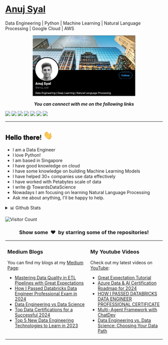 # [Anuj Syal](https://anujsyal.com/)
Data Engineering | Python | Machine Learning | Natural Language Processing | Google Cloud | AWS

<p align="center" width="100%">
    <img width="65%" src="cover-v2.jpg"> 
</p>

<p align="center">
  <b><i>You can connect with me on the following links</i></b>

[<img height="30" src="https://img.shields.io/badge/twitter-%231DA1F2.svg?&style=for-the-badge&logo=twitter&logoColor=white" />][twitter]
[<img height="30" src = "https://img.shields.io/badge/Youtube-%23E4405F.svg?&style=for-the-badge&logo=Youtube&logoColor=white">][Youtube] 
[<img height="30" src="https://img.shields.io/badge/Hashnode-%230077B5.svg?&style=for-the-badge&logo=Hashnode&logoColor=white" />][Hashnode]
<a href="mailto:syal.anuj@gmail.com" style="text-decoration:none"><img height="30" src = "https://img.shields.io/badge/gmail-c14438?&style=for-the-badge&logo=gmail&logoColor=white"></a>
[<img height="30" src="https://img.shields.io/badge/linkedin-blue.svg?&style=for-the-badge&logo=linkedin&logoColor=white" />][LinkedIn]
[<img height="30" src="https://img.shields.io/badge/-Medium-000000.svg?&style=for-the-badge&logo=Medium&logoColor=white" />][Medium]
[<img height="30" src = "https://img.shields.io/badge/Instagram-036be4.svg?&style=for-the-badge&logo=Instagram&logoColor=white">][Instagram]
<br />
<hr />


<h2> 𝐇𝐞𝐥𝐥𝐨 𝐭𝐡𝐞𝐫𝐞! <img src="https://raw.githubusercontent.com/ABSphreak/ABSphreak/master/gifs/Hi.gif" width="30px"></h2>
<!-- 🙏 -->
 <!--<img align="right" height="270px" alt="GIF" src="https://i.pinimg.com/originals/e4/26/70/e426702edf874b181aced1e2fa5c6cde.gif" /> -->
 
* I am a Data Engineer
* I love Python!
* I am based in Singapore
* I have good knowledge on cloud
* I have some knowledge on building Machine Learning Models
* I have helped 30+ companies use data effectively
* I have worked with Petabytes scale of data
* I write @ TowardsDataScience
* Nowadays I am focusing on learning Natural Language Processing
* Ask me about anything, I'll be happy to help.


<table><tr><td valign="top" width="50%">

### Medium Blogs
You can find my blogs at my [Medium Page](https://syal-anuj.medium.com/): 
<!-- BLOG-POST-LIST:START -->
- [Mastering Data Quality in ETL Pipelines with Great Expectations](https://medium.datadriveninvestor.com/mastering-data-quality-in-etl-pipelines-with-great-expectations-fb293445731b?source=rss-df3997c527b4------2)
- [How I Passed Databricks Data Engineer Professional Exam in 2024](https://medium.datadriveninvestor.com/how-i-passed-databricks-data-engineer-professional-exam-in-2024-15204fc21836?source=rss-df3997c527b4------2)
- [Data Engineering vs Data Science](https://medium.datadriveninvestor.com/data-engineering-vs-data-science-5c71d8553ade?source=rss-df3997c527b4------2)
- [Top Data Certifications for a Successful 2024](https://medium.datadriveninvestor.com/top-data-certifications-for-a-successful-2024-ef1c78500a25?source=rss-df3997c527b4------2)
- [Top 5 New Data Engineering Technologies to Learn in 2023](https://medium.datadriveninvestor.com/top-5-new-data-engineering-technologies-to-learn-in-2023-2985af82718?source=rss-df3997c527b4------2)
<!-- BLOG-POST-LIST:END -->
</td>
<td valign="top" width="45%">

### My Youtube Videos
Check out my latest videos on [YouTube](https://www.youtube.com/channel/UCO8XsgcjqArk_mAd1VGBMfg):
<!-- YOUTUBE:START -->
- [Great Expectation Tutorial ](https://www.youtube.com/watch?v=oxOj30rl_xs)
- [Azure Data &amp; AI Certification Roadmap for 2024 ](https://www.youtube.com/watch?v=dMN8pxhDTYA)
- [HOW I PASSED DATABRICKS DATA ENGINEER PROFESSIONAL CERTIFICATE](https://www.youtube.com/watch?v=hxASUE4eIjQ)
- [Multi-Agent Framework with ChatDev](https://www.youtube.com/watch?v=6m0BOJqo8bo)
- [Data Engineering vs. Data Science: Choosing Your Data Path](https://www.youtube.com/watch?v=z5qr-Q0OjKo)
<!-- YOUTUBE:END -->
</td>

 <details>
<summary>📊 Github Stats</summary>

<p align="center"> <img src="https://github-readme-stats.vercel.app/api?username=syalanuj&show_icons=true&theme=gotham" alt="Anuj Syal | Stats" />

</details>


 ![Visitor Count](https://profile-counter.glitch.me/{syalanuj}/count.svg)
 
 
<h3 align="center">Show some &nbsp;❤️&nbsp; by starring some of the repositories!</h3>

[twitter]: https://twitter.com/anuj_syal
[youtube]: https://www.youtube.com/channel/UCO8XsgcjqArk_mAd1VGBMfg
[Hashnode]: https://anujsyal.com
[gmail]: https://gmail.com
[linkedin]: https://www.linkedin.com/in/anuj-syal-727736101/
[Medium]: https://syal-anuj.medium.com/
[Instagram]: https://www.instagram.com/anujsyal/
